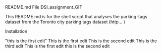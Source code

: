 README.md File
DSI_assignment_GIT

This README.md is for the shell script that analyses the parking-tags dataset from the Toronto city parking tags dataset (http... ) 



Installation


"this is the first edit"
This is the first edit
This is the second edit
This is the third edit
This is the first edit 
this is the second edit
